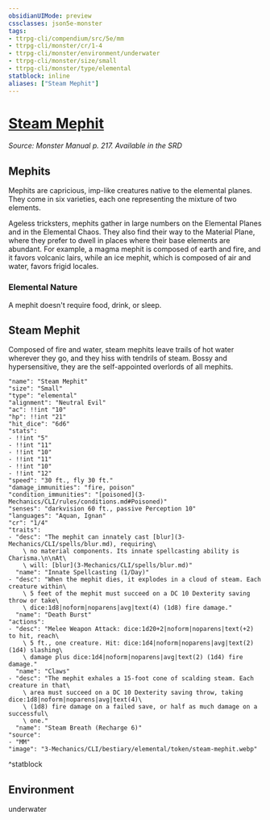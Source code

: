 ```yaml
---
obsidianUIMode: preview
cssclasses: json5e-monster
tags:
- ttrpg-cli/compendium/src/5e/mm
- ttrpg-cli/monster/cr/1-4
- ttrpg-cli/monster/environment/underwater
- ttrpg-cli/monster/size/small
- ttrpg-cli/monster/type/elemental
statblock: inline
aliases: ["Steam Mephit"]
---
```

# [Steam Mephit](3-Mechanics\CLI\bestiary\elemental/steam-mephit.md)
*Source: Monster Manual p. 217. Available in the <span title='Systems Reference Document (5.1)'>SRD</span>*  

## Mephits

Mephits are capricious, imp-like creatures native to the elemental planes. They come in six varieties, each one representing the mixture of two elements.

Ageless tricksters, mephits gather in large numbers on the Elemental Planes and in the Elemental Chaos. They also find their way to the Material Plane, where they prefer to dwell in places where their base elements are abundant. For example, a magma mephit is composed of earth and fire, and it favors volcanic lairs, while an ice mephit, which is composed of air and water, favors frigid locales.

### Elemental Nature

A mephit doesn't require food, drink, or sleep.

## Steam Mephit

Composed of fire and water, steam mephits leave trails of hot water wherever they go, and they hiss with tendrils of steam. Bossy and hypersensitive, they are the self-appointed overlords of all mephits.

```statblock
"name": "Steam Mephit"
"size": "Small"
"type": "elemental"
"alignment": "Neutral Evil"
"ac": !!int "10"
"hp": !!int "21"
"hit_dice": "6d6"
"stats":
- !!int "5"
- !!int "11"
- !!int "10"
- !!int "11"
- !!int "10"
- !!int "12"
"speed": "30 ft., fly 30 ft."
"damage_immunities": "fire, poison"
"condition_immunities": "[poisoned](3-Mechanics/CLI/rules/conditions.md#Poisoned)"
"senses": "darkvision 60 ft., passive Perception 10"
"languages": "Aquan, Ignan"
"cr": "1/4"
"traits":
- "desc": "The mephit can innately cast [blur](3-Mechanics/CLI/spells/blur.md), requiring\
    \ no material components. Its innate spellcasting ability is Charisma.\n\nAt\
    \ will: [blur](3-Mechanics/CLI/spells/blur.md)"
  "name": "Innate Spellcasting (1/Day)"
- "desc": "When the mephit dies, it explodes in a cloud of steam. Each creature within\
    \ 5 feet of the mephit must succeed on a DC 10 Dexterity saving throw or take\
    \ dice:1d8|noform|noparens|avg|text(4) (1d8) fire damage."
  "name": "Death Burst"
"actions":
- "desc": "Melee Weapon Attack: dice:1d20+2|noform|noparens|text(+2) to hit, reach\
    \ 5 ft., one creature. Hit: dice:1d4|noform|noparens|avg|text(2) (1d4) slashing\
    \ damage plus dice:1d4|noform|noparens|avg|text(2) (1d4) fire damage."
  "name": "Claws"
- "desc": "The mephit exhales a 15-foot cone of scalding steam. Each creature in that\
    \ area must succeed on a DC 10 Dexterity saving throw, taking dice:1d8|noform|noparens|avg|text(4)\
    \ (1d8) fire damage on a failed save, or half as much damage on a successful\
    \ one."
  "name": "Steam Breath (Recharge 6)"
"source":
- "MM"
"image": "3-Mechanics/CLI/bestiary/elemental/token/steam-mephit.webp"
```
^statblock

## Environment

underwater